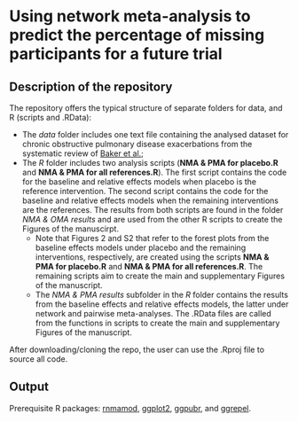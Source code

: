 # Using network meta-analysis to predict the percentage of missing participants for a future trial


## Description of the repository

The repository offers the typical structure of separate folders for data, and R (scripts and .RData):
* The _data_ folder includes one text file containing the analysed dataset for chronic obstructive pulmonary disease exacerbations from the systematic review of [Baker et al.](https://pubmed.ncbi.nlm.nih.gov/19637942/);
* The _R_ folder includes two analysis scripts (__NMA & PMA for placebo.R__ and __NMA & PMA for all references.R__). The first script contains the code for the baseline and relative effects models when placebo is the reference intervention. The second script contains the code for the baseline and relative effects models when the remaining interventions are the references. The results from both scripts are found in the folder _NMA & OMA results_ and are used from the other R scripts to create the Figures of the manuscirpt. 
  + Note that Figures 2 and S2 that refer to the forest plots from the baseline effects models under placebo and the remaining interventions, respectively, are created using the scripts __NMA & PMA for placebo.R__ and __NMA & PMA for all references.R__. The remaining scripts aim to create the main and supplementary Figures of the manuscript.
  + The _NMA & PMA results_ subfolder in the _R_ folder contains the results from the baseline effects and relative effects models, the latter under network and pairwise meta-analyses. The .RData files are called from the functions in scripts to create the main and supplementary Figures of the manuscript.<br>

After downloading/cloning the repo, the user can use the .Rproj file to source all code.

## Output 

Prerequisite R packages: [rnmamod](https://CRAN.R-project.org/package=rnmamod), [ggplot2](https://cran.r-project.org/web/packages/ggplot2/index.html), [ggpubr](https://CRAN.R-project.org/package=ggpubr), and [ggrepel](https://CRAN.R-project.org/package=ggrepel).
